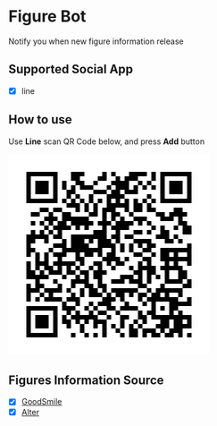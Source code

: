# Figure Bot

Notify you when new figure information release

## Supported Social App

- [x] line

## How to use

Use **Line** scan QR Code below, and press **Add** button

![qr code](https://github.com/shana0440/figure-bot/blob/master/line_qrcode.png)

## Figures Information Source

- [x] [GoodSmile](http://www.goodsmile.info/zh)
- [x] [Alter](https://alter-web.jp)